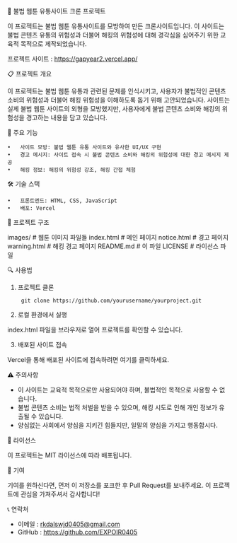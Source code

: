 🚨 불법 웹툰 유통사이트 크론 프로젝트

이 프로젝트는 불법 웹툰 유통사이트를 모방하여 만든 크론사이트입니다. 이 사이트는 불법 콘텐츠 유통의 위험성과 더불어 해킹의 위험성에 대해 경각심을 심어주기 위한 교육적 목적으로 제작되었습니다.

프로젝트 사이트 : https://gapyear2.vercel.app/

📋 프로젝트 개요

이 프로젝트는 불법 웹툰 유통과 관련된 문제를 인식시키고, 사용자가 불법적인 콘텐츠 소비의 위험성과 더불어 해킹 위험성을 이해하도록 돕기 위해 고안되었습니다. 사이트는 실제 불법 웹툰 사이트의 외형을 모방했지만, 사용자에게 불법 콘텐츠 소비와 해킹의 위험성을 경고하는 내용을 담고 있습니다.

🚀 주요 기능

	•	사이트 모방: 불법 웹툰 유통 사이트와 유사한 UI/UX 구현
	•	경고 메시지: 사이트 접속 시 불법 콘텐츠 소비와 해킹의 위험성에 대한 경고 메시지 제공
	•	해킹 정보: 해킹의 위험성 강조, 해킹 간접 체험

🛠️ 기술 스택

	•	프론트엔드: HTML, CSS, JavaScript
	•	배포: Vercel 

 📂 프로젝트 구조

images/                 # 웹툰 이미지 파일들
index.html              # 메인 페이지
notice.html             # 경고 페이지
warning.html            # 해킹 경고 페이지
README.md               # 이 파일
LICENSE			# 라이선스 파일

🔍 사용법

1. 프로젝트 클론

		git clone https://github.com/yourusername/yourproject.git

2. 로컬 환경에서 실행

index.html 파일을 브라우저로 열어 프로젝트를 확인할 수 있습니다.

3. 배포된 사이트 접속

Vercel을 통해 배포된 사이트에 접속하려면 여기를 클릭하세요.



⚠️ 주의사항

- 이 사이트는 교육적 목적으로만 사용되어야 하며, 불법적인 목적으로 사용할 수 없습니다.
- 불법 콘텐츠 소비는 법적 처벌을 받을 수 있으며, 해킹 시도로 인해 개인 정보가 유출될 수 있습니다.
- 양심없는 사회에서 양심을 지키긴 힘들지만, 일말의 양심을 가지고 행동합시다.


📝 라이선스

이 프로젝트는 MIT 라이선스에 따라 배포됩니다.

👥 기여

기여를 원하신다면, 먼저 이 저장소를 포크한 후 Pull Request를 보내주세요. 이 프로젝트에 관심을 가져주셔서 감사합니다!

📞 연락처

- 이메일 : rkdalswjd0405@gmail.com
- GitHub : https://github.com/EXPOIR0405
